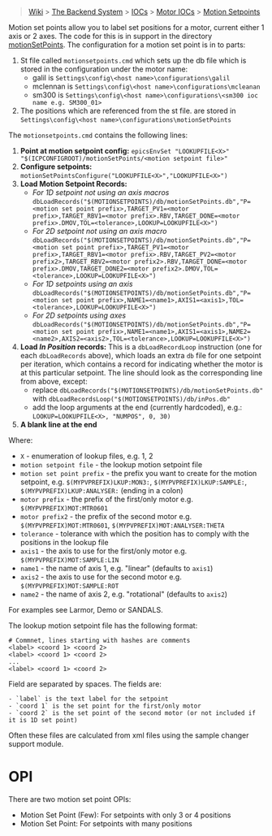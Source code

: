 > [Wiki](Home) > [The Backend System](The-Backend-System) > [IOCs](IOCs) > [Motor IOCs](Motor-IOCs) > [Motion Setpoints](Motion-Set-points)

Motion set points allow you to label set positions for a motor, current either 1 axis or 2 axes. The code for this is in support in the directory [motionSetPoints](https://github.com/ISISComputingGroup/EPICS-motionSetPoints). The configuration for a motion set point is in to parts:

1. St file called `motionsetpoints.cmd` which sets up the db file which is stored in the configuration under the motor name:
    - galil is `Settings\config\<host name>\configurations\galil`
    - mclennan is `Settings\config\<host name>\configurations\mcleanan`
    - sm300 is `Settings\config\<host name>\configurations\<sm300 ioc name e.g. SM300_01>`
1. The positions which are referenced from the st file. are stored in  `Settings\config\<host name>\configurations\motionSetPoints`

The  `motionsetpoints.cmd` contains the following lines:

1. **Point at motion setpoint config:** `epicsEnvSet "LOOKUPFILE<X>" "$(ICPCONFIGROOT)/motionSetPoints/<motion setpoint file>"`
1. **Configure setpoints:** `motionSetPointsConfigure("LOOKUPFILE<X>","LOOKUPFILE<X>")`
1. **Load Motion Setpoint Records:**
    * *For 1D setpoint not using an axis macros* `dbLoadRecords("$(MOTIONSETPOINTS)/db/motionSetPoints.db","P=<motion set point prefix>,TARGET_PV1=<motor prefix>,TARGET_RBV1=<motor prefix>.RBV,TARGET_DONE=<motor prefix>.DMOV,TOL=<tolerance>,LOOKUP=LOOKUPFILE<X>")`
    * *For 2D setpoint not using an axis macro* `dbLoadRecords("$(MOTIONSETPOINTS)/db/motionSetPoints.db","P=<motion set point prefix>,TARGET_PV1=<motor prefix>,TARGET_RBV1=<motor prefix>.RBV,TARGET_PV2=<motor prefix2>,TARGET_RBV2=<motor prefix2>.RBV,TARGET_DONE=<motor prefix>.DMOV,TARGET_DONE2=<motor prefix2>.DMOV,TOL=<tolerance>,LOOKUP=LOOKUPFILE<X>")`
    * *For 1D setpoints using an axis* `dbLoadRecords("$(MOTIONSETPOINTS)/db/motionSetPoints.db","P=<motion set point prefix>,NAME1=<name1>,AXIS1=<axis1>,TOL=<tolerance>,LOOKUP=LOOKUPFILE<X>")`
    * *For 2D setpoints using axes* `dbLoadRecords("$(MOTIONSETPOINTS)/db/motionSetPoints.db","P=<motion set point prefix>,NAME1=<name1>,AXIS1=<axis1>,NAME2=<name2>,AXIS2=<axis2>,TOL=<tolerance>,LOOKUP=LOOKUPFILE<X>")`
1. **Load _In Position_ records:** This is a `dbLoadRecordLoop` instruction (one for each `dbLoadRecords` above), which loads an extra `db` file for one setpoint per iteration, which contains a record for indicating whether the motor is at this particular setpoint. The line should look as the corresponding line from above, except:
    - replace `dbLoadRecords("$(MOTIONSETPOINTS)/db/motionSetPoints.db"` with `dbLoadRecordsLoop("$(MOTIONSETPOINTS)/db/inPos.db"`
    - add the loop arguments at the end (currently hardcoded), e.g.: `LOOKUP=LOOKUPFILE<X>, "NUMPOS", 0, 30)`
1. **A blank line at the end**

Where:
* `X` - enumeration of lookup files, e.g. 1, 2
* `motion setpoint file` - the lookup motion setpoint file
* `motion set point prefix` - the prefix you want to create for the motion setpoint, e.g. `$(MYPVPREFIX)LKUP:MON3:`, `$(MYPVPREFIX)LKUP:SAMPLE:`, `$(MYPVPREFIX)LKUP:ANALYSER:` (ending in a colon)
* `motor prefix` - the prefix of the first/only motor e.g. `$(MYPVPREFIX)MOT:MTR0601`
* `motor prefix2` - the prefix of the second motor e.g. `$(MYPVPREFIX)MOT:MTR0601`, `$(MYPVPREFIX)MOT:ANALYSER:THETA` 
* `tolerance` - tolerance with which the position has to comply with the positions in the lookup file
* `axis1` - the axis to use for the first/only motor e.g. `$(MYPVPREFIX)MOT:SAMPLE:LIN`
* `name1` -  the name of axis 1, e.g. "linear" (defaults to `axis1`)
* `axis2` - the axis to use for the second motor e.g. `$(MYPVPREFIX)MOT:SAMPLE:ROT`
* `name2` -  the name of axis 2, e.g. "rotational" (defaults to `axis2`)

For examples see Larmor, Demo or SANDALS.

The lookup motion setpoint file has the following format:

    # Commnet, lines starting with hashes are comments
    <label> <coord 1> <coord 2>
    <label> <coord 1> <coord 2>
    ...
    <label> <coord 1> <coord 2>

Field are separated by spaces. The fields are:

    - `label` is the text label for the setpoint
    - `coord 1` is the set point for the first/only motor
    - `coord 2` is the set point of the second motor (or not included if it is 1D set point)

Often these files are calculated from xml files using the sample changer support module.

# OPI

There are two motion set point OPIs:
* Motion Set Point (Few): For setpoints with only 3 or 4 positions
* Motion Set Point: For setpoints with many positions
